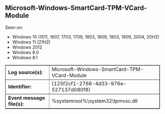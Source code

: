 ## Microsoft-Windows-SmartCard-TPM-VCard-Module

Seen on:
* Windows 10 (1511, 1607, 1703, 1709, 1803, 1809, 1903, 1909, 2004, 20H2)
* Windows 11 (21H2)
* Windows 2012
* Windows 8.0
* Windows 8.1

<table border="1" class="docutils">
  <tbody>
    <tr>
      <td><b>Log source(s):</b></td>
      <td>Microsoft-Windows-SmartCard-TPM-VCard-Module</td>
    </tr>
    <tr>
      <td><b>Identifier:</b></td>
      <td>{125f2cf1-2768-4d33-976e-527137d080f8}</td>
    </tr>
    <tr>
      <td><b>Event message file(s):</b></td>
      <td>%systemroot%\system32\tpmvsc.dll</td>
    </tr>
  </tbody>
</table>

&nbsp;

